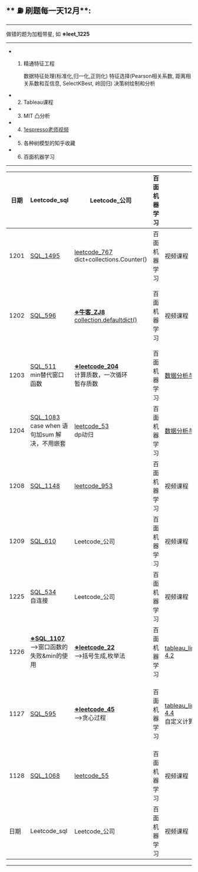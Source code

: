 ## ** ⛽️ 刷题每一天12月**:
---
做错的题为加粗带星, 如 **※leet_1225**

---
- 1. 精通特征工程

        数据特征处理(标准化,归一化,正则化)
        特征选择(Pearson相关系数, 距离相关系数和互信息, SelectKBest, 岭回归)
        决策树绘制和分析
        
- 2. Tableau课程
- 3. MIT 凸分析
- 4. [1espresso老师视频](https://space.bilibili.com/255296093/)
- 5. 各种树模型的知乎收藏
- 6. 百面机器学习
---

| 日期 | Leetcode_sql |Leetcode_公司| 百面机器学习 | 视频课程 | KM文章 | 简历投递 |今日最佳 |
|--- |---|---|---|---|---|---|---|
| 1201 | [SQL_1495](https://leetcode-cn.com/problems/friendly-movies-streamed-last-month/) |[leetcode_767](https://leetcode-cn.com/problems/reorganize-string/)<br>dict+collections.Counter()| 百面机器学习 | 视频课程 | KM文章 | 简历投递 |低秩分解 |
| 1202 | [SQL_596](https://leetcode-cn.com/problems/classes-more-than-5-students/) |[**※牛客_ZJ8**](https://www.nowcoder.com/questionTerminal/d25162386a3140cbbe6dc071e1eb6ed6)<br>[collection.defaultdict()](https://www.jianshu.com/p/bbd258f99fd3)<br>| 百面机器学习 | 视频课程 | [[腾讯微视]AB测试中常用的假设检验统计学原理](../云端保存/work/腾讯实习/技术文章分享/截图/ABTest与假设检验学习笔记_PCG增长素材技术团队_KM平台.pdf) | 简历投递 |今日最佳 |
| 1203 | [SQL_511](https://leetcode-cn.com/problems/game-play-analysis-i/)<br>min替代窗口函数 |[**※leetcode_204**](https://leetcode-cn.com/problems/reorganize-string/)<br>计算质数，一次循环<br>暂存质数| 百面机器学习 | [数据分析与用户增长01](../云端保存/work/腾讯实习/技术文章分享/数据分析与用户增长01.md) | KM文章 | 简历投递 |今日最佳 |
| 1204 | [SQL_1083](https://leetcode-cn.com/problems/sales-analysis-ii/solution/case-when-yu-ju-jia-sum-jie-jue-bu-yong-qian-tao-b/)<br>case when 语句加sum 解决，不用嵌套 |[leetcode_53](https://leetcode-cn.com/problems/reorganize-string/)<br>dp动归| 百面机器学习 | [数据分析与用户增长02](../云端保存/work/腾讯实习/技术文章分享/数据分析与用户增长02.md) | KM文章 | 简历投递 |今日最佳 |
| 1208 | [SQL_1148](https://leetcode-cn.com/problems/article-views-i/) |[leetcode_953](https://leetcode-cn.com/problems/verifying-an-alien-dictionary/)| 百面机器学习 | 视频课程 | KM文章 | 简历投递 |今日最佳 |
| 1209 | [SQL_610](https://leetcode-cn.com/problems/triangle-judgement/) |Leetcode_公司| 百面机器学习 | 视频课程 | KM文章 | 简历投递 |今日最佳 |
| 1225 | [SQL_534](https://leetcode-cn.com/problems/game-play-analysis-iii/)<br>自连接 |Leetcode_公司| 百面机器学习 | 视频课程 | KM文章 | 简历投递 |今日最佳 |
| 1226 | [**※SQL_1107**](https://leetcode-cn.com/problems/new-users-daily-count/)<br>-->窗口函数的失败&min的使用 |[**※leetcode_22**](https://leetcode-cn.com/problems/generate-parentheses/)<br>-->括号生成,枚举法| 百面机器学习 | [tableau_linkedin_learning_4.1-4.2](https://www.linkedin.com/learning/tableau-essential-training-2020-1/add-a-table-calculation?u=2720425) | KM文章 | 简历投递 |今日最佳 |
| 1127 | [SQL_595](https://leetcode-cn.com/problems/big-countries/) |[**※leetcode_45**](https://leetcode-cn.com/problems/jump-game-ii/)<br>-->贪心过程| 百面机器学习 | [tableau_linkedin_learning_4.3-4.4](https://www.linkedin.com/learning/tableau-essential-training-2020-1/create-calculations-in-dialog-boxes?u=2720425)<br>自定义计算字段 | [逻辑回归(一)](https://www.bilibili.com/video/BV1s4411L76U)<br>logit-odds-sigmoid函数-最大似然估计 | 简历投递 |今日最佳 |
| 1128 | [SQL_1068](https://leetcode-cn.com/problems/product-sales-analysis-i/) |[leetcode_55](https://leetcode-cn.com/problems/jump-game/)| 百面机器学习 | 视频课程 | KM文章 | 简历投递 |今日最佳 |
| 日期 | Leetcode_sql |Leetcode_公司| 百面机器学习 | 视频课程 | KM文章 | 简历投递 |今日最佳 |

---

